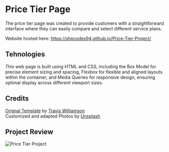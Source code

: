# Price Tier Page

The price tier page was created to provide customers with a straightforward interface where they can easily compare and select different service plans.

Website hosted here:  https://shecodes94.github.io/Price-Tier-Project/

## Tehnologies

This web page is built using HTML and CSS, including the Box Model for precise element sizing and spacing, Flexbox for flexible and aligned layouts within the container, and Media Queries for responsive design, ensuring optimal display across different viewport sizes.

## Credits
[Orignal Template](https://codepen.io/travisw/pen/EvbKwd) by [Travis Williamson](https://codepen.io/travisw) </br>
Customized and adapted
Photos by [Unsplash](https://unsplash.com/)


## Project Review
![Price Tier Project](https://github.com/shecodes94/Price-Tier-Project/assets/172545114/61620a04-19f8-4aca-a5be-7b029701fa28)
